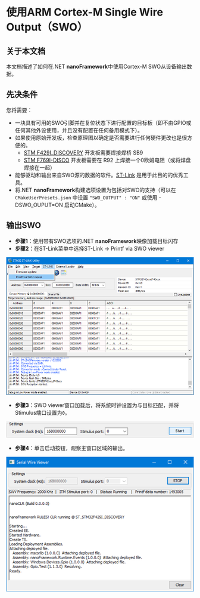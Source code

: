 # 使用ARM Cortex-M Single Wire Output（SWO）

## 关于本文档

本文档描述了如何在.NET **nanoFramework**中使用Cortex-M SWO从设备输出数据。

## 先决条件

您将需要：

- 一块具有可用的SWO引脚并在复位状态下进行配置的目标板（即不由GPIO或任何其他外设使用，并且没有配置在任何备用模式下）。
- 如果使用原始开发板，检查原理图以确定是否需要进行任何硬件更改也是很方便的。
  - [STM F429I_DISCOVERY](../../../images/STM32F429I-DISCOVERY-solder-bridge-for-swo.jpg) 开发板需要焊接焊桥 SB9
  - [STM F769I-DISCO](../../../images/STM32F769I-DISCO-solder-bridge-for-swo.jpg) 开发板需要在 R92 上焊接一个0欧姆电阻（或将焊盘焊接在一起）
- 能够驱动和输出来自SWO源的数据的软件。[ST-Link](http://www.st.com/content/st_com/en/products/embedded-software/development-tool-software/stsw-link004.html) 是用于此目的的优秀工具。
- 将.NET **nanoFramework**构建选项设置为包括对SWO的支持（可以在 `CMakeUserPresets.json` 中设置 `"SWO_OUTPUT" : "ON"` 或使用 -DSWO_OUPUT=ON 启动CMake）。

## 输出SWO

- **步骤1**：使用带有SWO选项的.NET **nanoFramework**映像加载目标闪存
- **步骤2**：在ST-Link菜单中选择ST-Link -> Printf via SWO viewer

![st-link-menu-print-swo](../../../images/st-link-menu-print-swo.png)

- **步骤3**：SWO viewer窗口加载后，将系统时钟设置为与目标匹配，并将Stimulus端口设置为`0`。

![st-link-menu-print-swo](../../../images/st-link-swo-window-settings-01.png)

- **步骤4**：单击启动按钮，观察主窗口区域的输出。

![st-link-menu-print-swo](../../../images/st-link-swo-window-after-boot-01.png)